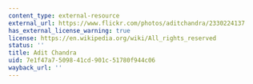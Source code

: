 ```yaml
---
content_type: external-resource
external_url: https://www.flickr.com/photos/aditchandra/2330224137
has_external_license_warning: true
license: https://en.wikipedia.org/wiki/All_rights_reserved
status: ''
title: Adit Chandra
uid: 7e1f47a7-5098-41cd-901c-51780f944c06
wayback_url: ''
---
```

